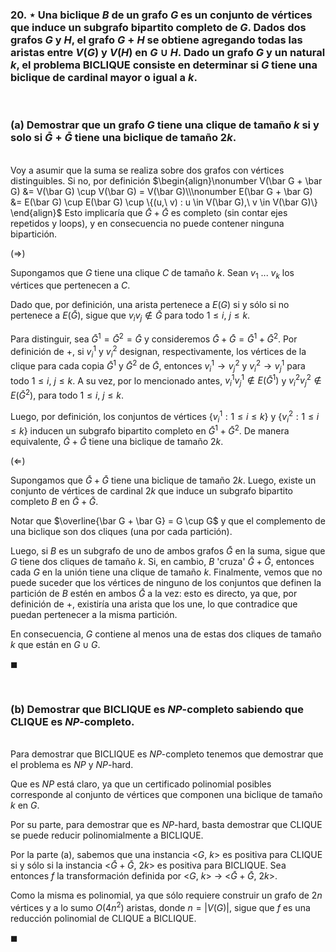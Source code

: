 ### 20. ⋆ Una biclique $B$ de un grafo $G$ es un conjunto de vértices que induce un subgrafo bipartito completo de $G$. Dados dos grafos $G$ y $H$, el grafo $G + H$ se obtiene agregando todas las aristas entre $V(G)$ y $V(H)$ en $G \cup H$. Dado un grafo $G$ y un natural $k$, el problema BICLIQUE consiste en determinar si $G$ tiene una biclique de cardinal mayor o igual a $k$.

<br>

### (a) Demostrar que un grafo $G$ tiene una clique de tamaño $k$ si y solo si $\bar G + \bar G$ tiene una biclique de tamaño $2k$.

\
Voy a asumir que la suma se realiza sobre dos grafos con vértices distinguibles. Si no, por definición
$\begin{align}\nonumber
V(\bar G + \bar G) &= V(\bar G) \cup V(\bar G) = V(\bar G)\\\nonumber 
E(\bar G + \bar G) &= E(\bar G) \cup E(\bar G) \cup \{(u,\ v) : u \in V(\bar G),\ v \in V(\bar G)\}
\end{align}$
Esto implicaría que $\bar G + \bar G$ es completo (sin contar ejes repetidos y loops), y en consecuencia no puede contener ninguna bipartición. 

($\Longrightarrow$)

Supongamos que $G$ tiene una clique $C$ de tamaño $k$. Sean $v_1\ ...\ v_k$ los vértices que pertenecen a $C$. 

Dado que, por definición, una arista pertenece a $E(G)$ si y sólo si no pertenece a $E(\bar{G})$, sigue que $v_iv_j \notin \bar{G}$ para todo $1 \leq i,\ j \leq k$.

Para distinguir, sea $\bar{G}^1 = \bar{G}^2 = \bar{G}$ y consideremos $\bar{G} + \bar{G} = \bar{G}^1 + \bar{G}^2$. Por definición de $+$, si $v_i^1$ y $v_i^2$ designan, respectivamente, los vértices de la clique para cada copia $\bar{G}^1$ y $\bar{G}^2$ de $\bar{G}$, entonces $v_i^1 \to v_j^2$ y $v_i^2 \to v_j^1$ para todo $1 \leq i,\ j \leq k$. A su vez, por lo mencionado antes, $v_i^1v_j^1 \notin E(\bar{G}^1)$ y $v_i^2v_j^2 \notin E(\bar{G}^2)$, para todo $1 \leq i,\ j \leq k$.

Luego, por definición, los conjuntos de vértices $\{v_i^1 : 1 \leq i \leq k\}$ y $\{v_i^2 : 1 \leq i \leq k\}$ inducen un subgrafo bipartito completo en $\bar{G}^1 + \bar{G}^2$. De manera equivalente, $\bar{G} + \bar{G}$ tiene una biclique de tamaño $2k$.

($\Longleftarrow$)

Supongamos que $\bar G + \bar G$ tiene una biclique de tamaño $2k$. Luego, existe un conjunto de vértices de cardinal $2k$ que induce un subgrafo bipartito completo $B$ en $\bar G + \bar G$.

Notar que $\overline{\bar G + \bar G} = G \cup G$ y que el complemento de una biclique son dos cliques (una por cada partición).

Luego, si $B$ es un subgrafo de uno de ambos grafos $\bar G$ en la suma, sigue que $G$ tiene dos cliques de tamaño $k$.  Si, en cambio, $B$ 'cruza' $\bar G + \bar G$, entonces cada $G$ en la unión tiene una clique de tamaño $k$.  Finalmente, vemos que no puede suceder que los vértices de ninguno de los conjuntos que definen la partición de $B$ estén en ambos $\bar G$ a la vez: esto es directo, ya que, por definición de $+$, existiría una arista que los une, lo que contradice que puedan pertenecer a la misma partición.

En consecuencia, $G$ contiene al menos una de estas dos cliques de tamaño $k$ que están en $G \cup G$.


$\blacksquare$


<br>

### (b) Demostrar que BICLIQUE es $NP$-completo sabiendo que CLIQUE es $NP$-completo.

\
Para demostrar que BICLIQUE es $NP$-completo tenemos que demostrar que el problema es $NP$ y $NP$-hard.

Que es $NP$ está claro, ya que un certificado polinomial posibles corresponde al conjunto de vértices que componen una biclique de tamaño $k$ en $G$.

Por su parte, para demostrar que es $NP$-hard, basta demostrar que CLIQUE se puede reducir polinomialmente a BICLIQUE. 

Por la parte (a), sabemos que una instancia <$G,\ k$> es positiva para CLIQUE si y sólo si la instancia <$\bar G + \bar G,\ 2k$> es positiva para BICLIQUE. Sea entonces $f$ la transformación definida por <$G,\ k$> $\to$ <$\bar G + \bar G,\ 2k$>. 

Como la misma es polinomial, ya que sólo requiere construir un grafo de $2n$ vértices y a lo sumo $O(4n^2)$ aristas, donde $n = |V(G)|$, sigue que $f$ es una reducción polinomial de CLIQUE a BICLIQUE. 

$\blacksquare$
